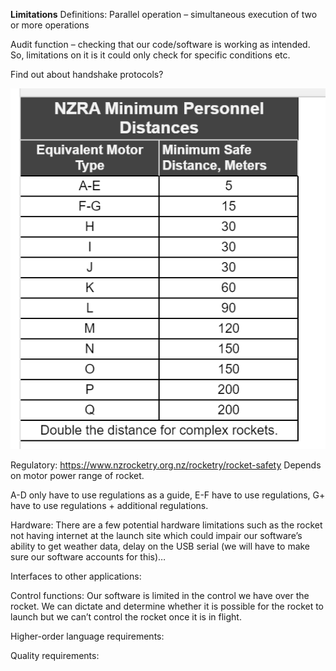 **Limitations**
Definitions:
Parallel operation – simultaneous execution of two or more operations

Audit function – checking that our code/software is working as intended. So, limitations on it is it could only check for specific conditions etc.

Find out about handshake protocols?

![Home](project_requirement/images/NZRA_Minimum_Personnel_Distances.png)

Regulatory: https://www.nzrocketry.org.nz/rocketry/rocket-safety
Depends on motor power range of rocket.

A-D only have to use regulations as a guide, E-F have to use regulations, G+ have to use regulations + additional regulations.

Hardware:
There are a few potential hardware limitations such as the rocket not having internet at the launch site which could impair our software’s ability to get weather data, delay on the USB serial (we will have to make sure our software accounts for this)…

Interfaces to other applications:

Control functions:
Our software is limited in the control we have over the rocket. We can dictate and determine whether it is possible for the rocket to launch but we can’t control the rocket once it is in flight.

Higher-order language requirements:

Quality requirements:

